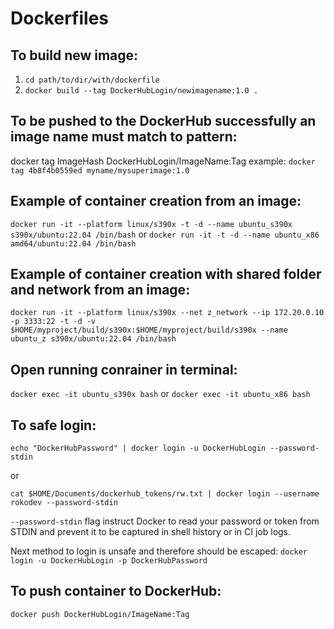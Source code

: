 # Dockerfiles

To build new image:
---------------------

 1. `cd path/to/dir/with/dockerfile`
 2. `docker build --tag DockerHubLogin/newimagename:1.0 .`

To be pushed to the DockerHub successfully an image name must match to pattern:
--------------------------------------------------------------------------------

 docker tag ImageHash DockerHubLogin/ImageName:Tag
 example: `docker tag 4b8f4b0559ed myname/mysuperimage:1.0`

Example of container creation from an image:
--------------------------------------------

 `docker run -it --platform linux/s390x -t -d --name ubuntu_s390x s390x/ubuntu:22.04 /bin/bash`
or
 `docker run -it -t -d --name ubuntu_x86 amd64/ubuntu:22.04 /bin/bash`


Example of container creation with shared folder and network from an image:
--------------------------------------------
`docker run -it --platform linux/s390x --net z_network --ip 172.20.0.10 -p 3333:22 -t -d -v $HOME/myproject/build/s390x:$HOME/myproject/build/s390x --name ubuntu_z s390x/ubuntu:22.04 /bin/bash`


Open running conrainer in terminal:
-----------------------------------
 `docker exec -it ubuntu_s390x bash`
or
 `docker exec -it ubuntu_x86 bash`

To safe login:
---------------------

 `echo "DockerHubPassword" | docker login -u DockerHubLogin --password-stdin`

 or

 `cat $HOME/Documents/dockerhub_tokens/rw.txt | docker login --username rokodev --password-stdin`
 
 `--password-stdin` flag instruct Docker to read your password or token from STDIN and prevent it to be captured in shell history or in CI job logs.

 Next method to login is unsafe and therefore should be escaped:
  `docker login -u DockerHubLogin -p DockerHubPassword`

To push container to DockerHub:
------------------------------------------

 `docker push DockerHubLogin/ImageName:Tag`